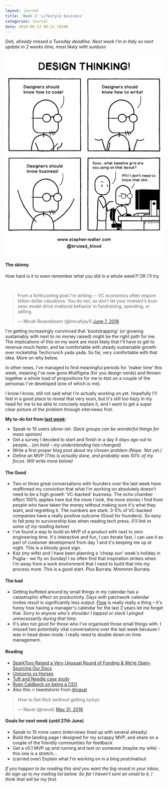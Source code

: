 ```yaml
---
layout: journal
title: 'Week 2: Lifestyle business'
categories: Journal
date: 2018-06-13 08:22 +0100
---
```


_Doh, already missed a Tuesday deadline. Next week I'm in Italy so next update in 2 weeks time, most likely with sunburn_

![Design Thinking](/assets/img/journal/design-thinking.jpg)

#### The skinny
How hard is it to even remember what you did in a whole week?! OK I'll try.

<br>

<blockquote class="twitter-tweet" data-lang="en"><p lang="en" dir="ltr">From a forthcoming post I&#39;m writing -- VC economics often require billion dollar valuations. You do not, so don’t let your investor’s business model drive irrational behavior in fundraising, spending, or selling.</p>&mdash; Micah Rosenbloom (@micahjay1) <a href="https://twitter.com/micahjay1/status/1004862137552887808?ref_src=twsrc%5Etfw">June 7, 2018</a></blockquote>
<script async src="https://platform.twitter.com/widgets.js" charset="utf-8"></script>

I'm getting increasingly convinced that 'bootstrapping' (or growing sustainably with next to no money raised) might be the right path for me. The implications of this on my work are most likely that I'll have to get to revenue much faster, and be comfortable with steady sustainable growth over rocketship Techcrunch yada yada. So far, very comfortable with that idea. More on why below.

In other news, I've managed to find meaningful periods for 'maker time' this week, meaning I've now gone #fullfigma (for you design nerds) and thrown together a whole load of propositions for me to test on a couple of the personas I've developed (one of which is me).

I know I know, still not said what I'm actually working on yet. Hopefully I'll feel in a good place to reveal that very soon, but it's still too hazy in my head for me to be able to concisely explain it, and I want to get a super clear picture of the problem through interviews first.

**My to-do list from [last week](/week1):**
* Speak to 10 users _(done-ish. Slack groups can be wonderful things for mass opinion)_
* Get a survey I decided to start and finish in a day _5 days ago_ out to people... _(on hold – my understanding has changed)_
* Write a first proper blog post about my chosen problem _(Nope. Not yet.)_
* Define an MVP _(This is actually done, and probably was 50% of my focus. Will write more below)_


#### The Good
* Two or three great conversations with founders over the last week have reaffirmed my conviction that what I'm working on absolutely doesn't need to be a high growth 'VC-backed' business. The echo chamber effect 100% applies here but the more I look, the more stories I find from people who have taken the money without making sure it's what they want, and regretting it. The numbers are stark: 3-5% of VC-backed companies have a really positive outcome (Good for founders). So easy to fall prey to survivorship bias when reading tech press. _(I'll link to some of my reading below)_
* I've found a way to build an MVP of a product with next to zero engineering time. It's interactive and fun, I can iterate fast, I can use it as part of customer development from day 1 and it's keeping me up at night. This is a bloody good sign.
* Kaz (my wife) and I have been planning a 'cheap sun' week's holiday in Puglia - we fly on Sunday! I so often find that inspiration strikes when I'm away from a work environment that I need to build that into my process more. This is a good start. Plus Burrata. Mmmmm Burrata.

#### The bad
* Getting buffeted around by small things in my calendar has a catastrophic effect on productivity. Days with patchwork calendar invites result in significantly less output. [Flow](https://www.amazon.co.uk/dp/B00GO8HZIW/ref=dp-kindle-redirect?_encoding=UTF8&btkr=1) is really really a thing – it's funny how having a manager's calendar for the last 2 years let me forget that. _Sorry to anyone who's shoulder I tapped or slack I pinged unnecessarily during that time._
* It's also not good for those who I've organised those small things with. I missed two potentially vital conversations over the last week because I was in head down mode. I really need to double down on time management.

#### Reading
* [SparkToro Raised a Very Unusual Round of Funding & We’re Open-Sourcing Our Docs](https://sparktoro.com/blog/raised-a-very-unusual-round-of-funding-were-open-sourcing-our-docs/)
* [Unicorns vs Horses](https://medium.com/@awilkinson/unicorns-vs-horses-f81d8dd61f17?source=userActivityShare-1b298f2a33f4-1527842594)
* [Tuft and Needle case study](https://m.tuftandneedle.com/no-vc-d50cd26e38b7)
* [Ryan Caldbeck on being a CEO](https://twitter.com/ryan_caldbeck/status/1000757134403846144)
* Also this 🔥 tweetstorm from [@naval](https://twitter.com/naval)
<blockquote class="twitter-tweet" data-lang="en"><p lang="en" dir="ltr">How to Get Rich (without getting lucky):</p>&mdash; Naval (@naval) <a href="https://twitter.com/naval/status/1002103360646823936?ref_src=twsrc%5Etfw">May 31, 2018</a></blockquote>
<script async src="https://platform.twitter.com/widgets.js" charset="utf-8"></script>


#### Goals for next week (until 27th June)
* Speak to 10 more users (interviews lined up with several already)
* Build the landing page I designed for my scrappy MVP, and share on a couple of the friendly communities for feedback
* Get a v0.1 MVP up and running and test on someone (maybe my wife) - this one is a stretch...
* (carried over) Explain what I'm working on in a blog post/mailout

_If you happen to be reading this and you want the big reveal in your inbox, do sign up to my mailing list below. So far I haven't sent an email to it, I think that will be my first._
